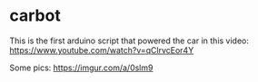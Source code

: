 # carbot
This is the first arduino script that powered the car in this video:  https://www.youtube.com/watch?v=qClrvcEor4Y

Some pics: https://imgur.com/a/0slm9
